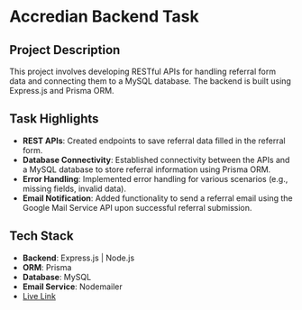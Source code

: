 # Accredian Backend Task

## Project Description

This project involves developing RESTful APIs for handling referral form data and connecting them to a MySQL database. The backend is built using Express.js and Prisma ORM.

## Task Highlights

- **REST APIs**: Created endpoints to save referral data filled in the referral form.
- **Database Connectivity**: Established connectivity between the APIs and a MySQL database to store referral information using Prisma ORM.
- **Error Handling**: Implemented error handling for various scenarios (e.g., missing fields, invalid data).
- **Email Notification**: Added functionality to send a referral email using the Google Mail Service API upon successful referral submission.

## Tech Stack

- **Backend**: Express.js | Node.js
- **ORM**: Prisma
- **Database**: MySQL
- **Email Service**: Nodemailer
- [Live Link](https://backend-black-zeta.vercel.app/)
